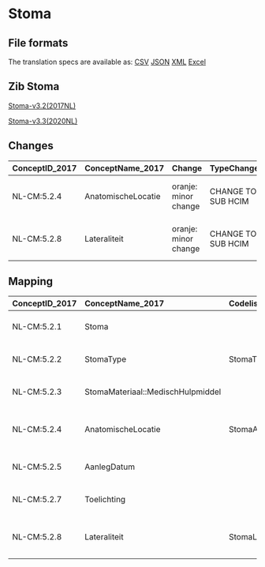 # Stoma
## File formats

The translation specs are available as: 
[CSV](../csv/Stoma.csv) [JSON](../json/Stoma.json) [XML](../xml/Stoma.xml) [Excel](../excel/Stoma.xlsx)



## Zib Stoma

[Stoma-v3.2(2017NL)](https://zibs.nl/wiki/Stoma-v3.2(2017NL))

[Stoma-v3.3(2020NL)](https://zibs.nl/wiki/Stoma-v3.3(2020NL))









## Changes

| ConceptID_2017   | ConceptName_2017   | Change               | TypeChange         | Impact_heen   | TRANSLATIE_spec_heen                                                                                                                                             | Impact_terug   | TRANSLATIE_spec_terug                                                                                                                                            | Omschrijving                                            |
|:-----------------|:-------------------|:---------------------|:-------------------|:--------------|:-----------------------------------------------------------------------------------------------------------------------------------------------------------------|:---------------|:-----------------------------------------------------------------------------------------------------------------------------------------------------------------|:--------------------------------------------------------|
| NL-CM:5.2.4      | AnatomischeLocatie | oranje: minor change | CHANGE TO SUB HCIM | Medium        | codelist [StomaAnatomischeLocatieCodelijst]->[LocatieCodelijst (http://decor.nictiz.nl/fhir/ValueSet/2.16.840.1.113883.2.4.3.11.60.40.2.20.7.1--20200901000000)] | Medium         | codelist [LocatieCodelijst (http://decor.nictiz.nl/fhir/ValueSet/2.16.840.1.113883.2.4.3.11.60.40.2.20.7.1--20200901000000)]->[StomaAnatomischeLocatieCodelijst] | nieuwe verwijzing naar sub-bouwsteen anatomischeLocatie |
| NL-CM:5.2.8      | Lateraliteit       | oranje: minor change | CHANGE TO SUB HCIM | Medium        | codelist [StomaLateraliteitCodelijst]->[LateraliteitCodelijst (http://decor.nictiz.nl/fhir/ValueSet/2.16.840.1.113883.2.4.3.11.60.40.2.20.7.2--20200901000000)]  | Medium         | codelist [LateraliteitCodelijst (http://decor.nictiz.nl/fhir/ValueSet/2.16.840.1.113883.2.4.3.11.60.40.2.20.7.2--20200901000000)]->[StomaLateraliteitCodelijst]  | nieuwe verwijzing naar sub-bouwsteen anatomischeLocatie |

## Mapping

| ConceptID_2017   | ConceptName_2017                  | Codelists_2017                   | Change                  | ConceptID_2020   | ConceptName_2020                               | Codelists_2020        | Bits     | Omschrijving                                            | TypeChange         | Impact_heen   | TRANSLATIE_spec_heen                                                                                                                                             | Impact_terug   | TRANSLATIE_spec_terug                                                                                                                                            |
|:-----------------|:----------------------------------|:---------------------------------|:------------------------|:-----------------|:-----------------------------------------------|:----------------------|:---------|:--------------------------------------------------------|:-------------------|:--------------|:-----------------------------------------------------------------------------------------------------------------------------------------------------------------|:---------------|:-----------------------------------------------------------------------------------------------------------------------------------------------------------------|
| NL-CM:5.2.1      | Stoma                             |                                  | groen: geen wijzigingen | NL-CM:5.2.1      | Stoma                                          |                       |          |                                                         |                    |               |                                                                                                                                                                  |                |                                                                                                                                                                  |
| NL-CM:5.2.2      | StomaType                         | StomaTypeCodelijst               | groen: geen wijzigingen | NL-CM:5.2.2      | StomaType                                      | StomaTypeCodelijst    |          |                                                         |                    |               |                                                                                                                                                                  |                |                                                                                                                                                                  |
| NL-CM:5.2.3      | StomaMateriaal::MedischHulpmiddel |                                  | groen: geen wijzigingen | NL-CM:5.2.3      | StomaMateriaal::MedischHulpmiddel              |                       |          |                                                         |                    |               |                                                                                                                                                                  |                |                                                                                                                                                                  |
| NL-CM:5.2.4      | AnatomischeLocatie                | StomaAnatomischeLocatieCodelijst | oranje: minor change    | NL-CM:5.1.14     | ProbleemAnatomischeLocatie::AnatomischeLocatie | LocatieCodelijst      | ZIB-1116 | nieuwe verwijzing naar sub-bouwsteen anatomischeLocatie | CHANGE TO SUB HCIM | Medium        | codelist [StomaAnatomischeLocatieCodelijst]->[LocatieCodelijst (http://decor.nictiz.nl/fhir/ValueSet/2.16.840.1.113883.2.4.3.11.60.40.2.20.7.1--20200901000000)] | Medium         | codelist [LocatieCodelijst (http://decor.nictiz.nl/fhir/ValueSet/2.16.840.1.113883.2.4.3.11.60.40.2.20.7.1--20200901000000)]->[StomaAnatomischeLocatieCodelijst] |
| NL-CM:5.2.5      | AanlegDatum                       |                                  | groen: geen wijzigingen | NL-CM:5.2.5      | AanlegDatum                                    |                       |          |                                                         |                    |               |                                                                                                                                                                  |                |                                                                                                                                                                  |
| NL-CM:5.2.7      | Toelichting                       |                                  | groen: geen wijzigingen | NL-CM:5.2.7      | Toelichting                                    |                       |          |                                                         |                    |               |                                                                                                                                                                  |                |                                                                                                                                                                  |
| NL-CM:5.2.8      | Lateraliteit                      | StomaLateraliteitCodelijst       | oranje: minor change    | NL-CM:5.1.14     | ProbleemAnatomischeLocatie::AnatomischeLocatie | LateraliteitCodelijst | ZIB-1116 | nieuwe verwijzing naar sub-bouwsteen anatomischeLocatie | CHANGE TO SUB HCIM | Medium        | codelist [StomaLateraliteitCodelijst]->[LateraliteitCodelijst (http://decor.nictiz.nl/fhir/ValueSet/2.16.840.1.113883.2.4.3.11.60.40.2.20.7.2--20200901000000)]  | Medium         | codelist [LateraliteitCodelijst (http://decor.nictiz.nl/fhir/ValueSet/2.16.840.1.113883.2.4.3.11.60.40.2.20.7.2--20200901000000)]->[StomaLateraliteitCodelijst]  |

